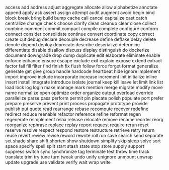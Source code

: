 access
add
address
adjust
aggregate
allocate
allow
alphabetize
annotate
append
apply
ask
assert
assign
attempt
audit
augment
avoid
begin
bind
block
break
bring
build
bump
cache
call
cancel
capitalize
cast
catch
centralize
change
check
choose
clarify
clean
cleanup
clear
close
collect
combine
comment
commit
compact
compile
complete
configure
conform
connect
consider
consolidate
continue
convert
coordinate
copy
correct
create
cut
debug
declare
decouple
decrease
define
deflake
delay
delete
denote
depend
deploy
deprecate
describe
deserialize
determine
differentiate
disable
disallow
discuss
display
distinguish
do
dockerize
document
downgrade
drop
dump
duplicate
edit
elaborate
eliminate
enable
enforce
enhance
ensure
escape
exclude
exit
explain
expose
extend
extract
factor
fail
fill
filter
find
finish
fix
flush
follow
force
forget
format
generalize
generate
get
give
group
handle
hardcode
heartbeat
hide
ignore
implement
import
improve
include
incorporate
increase
increment
init
initialize
inline
insert
install
integrate
introduce
isolate
journal
keep
kill
leave
let
limit
link
list
load
lock
log
login
make
manage
mark
mention
merge
migrate
modify
move
name
normalize
open
optimize
order
organize
output
overload
override
parallelize
parse
pass
perform
permit
pin
placate
polish
populate
port
prefer
prepare
preserve
prevent
print
process
propagate
prototype
provide
publish
put
quote
read
rearrange
rebase
recompute
recover
redefine
redirect
reduce
reenable
refactor
reference
refine
reformat
regen
regenerate
reimplement
relax
release
relocate
remove
rename
reorder
reorg
reorganize
rephrase
replace
replay
report
request
require
rerun
reset
reserve
resolve
respect
respond
restore
restructure
retrieve
retry
return
reuse
revert
review
revise
reword
rewrite
roll
run
save
search
send
separate
set
shade
share
shift
shorten
show
shutdown
simplify
skip
sleep
solve
sort
space
specify
spell
split
start
stash
state
stop
store
supply
support
suppress
switch
sync
synchronize
tag
terminate
test
throw
time
track
translate
trim
try
tune
turn
tweak
undo
unify
unignore
unmount
unwrap
update
upgrade
use
validate
verify
wait
wrap
write

